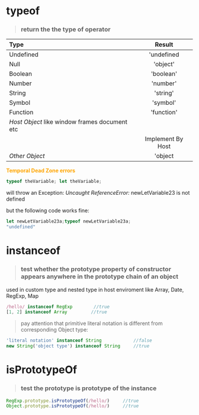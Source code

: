 # typeof
> ### return the the type of operator

|    Type        |    Result                    |
|:---------------|:----------------------------:|
| Undefined      | 'undefined                   |
| Null           | 'object'                     |
| Boolean        | 'boolean'                    |
| Number         | 'number'                     |
| String         | 'string'                     |
| Symbol         | 'symbol'                     |
| Function       | 'function'                   |
| _Host Object_ like window frames document etc | 
|                |           Implement By Host  |        
| _Other Object_ | 'object                      |
        

<b style='color:orange;'>Temporal Dead Zone errors</b>

``` javascript
typeof theVariable; let theVariable;
```

will throw an Exception:  _Uncaught ReferenceError:_ newLetVariable23 is not defined


but the following code works fine:
``` javascript
let newLetVariable23a;typeof newLetVariable23a;
"undefined"
```

# instanceof
> ### test whether the prototype property of constructor appears anywhere in the prototype chain of an object

used in custom type and nested type in host enviroment like Array, Date, RegExp, Map

``` javascript
/hello/ instanceof RegExp        //true
[1, 2] instanceof Array         //true
```

> pay attention that primitive literal notation is different from corresponding Object type:
``` javascript
'literal notation' instanceof String            //false
new String('object type') instanceof String     //true
```

# isPrototypeOf
> ### test the prototype is prototype of the instance

``` javascript
RegExp.prototype.isPrototypeOf(/hello/)     //true
Object.prototype.isPrototypeOf(/hello/)     //true
```